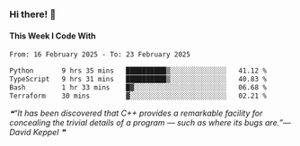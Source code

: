 ### Hi there! 👋

#### This Week I Code With
<!--START_SECTION:waka-->

```txt
From: 16 February 2025 - To: 23 February 2025

Python       9 hrs 35 mins   ██████████▒░░░░░░░░░░░░░░   41.12 %
TypeScript   9 hrs 31 mins   ██████████▒░░░░░░░░░░░░░░   40.83 %
Bash         1 hr 33 mins    █▓░░░░░░░░░░░░░░░░░░░░░░░   06.68 %
Terraform    30 mins         ▓░░░░░░░░░░░░░░░░░░░░░░░░   02.21 %
```

<!--END_SECTION:waka-->

<!--STARTS_HERE_QUOTE_README-->
<i>❝“It has been discovered that C++ provides a remarkable facility for concealing the trivial details of a program — such as where its bugs are.”— David Keppel   ❞</i>
<!--ENDS_HERE_QUOTE_README-->

